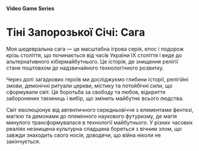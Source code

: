 #### Video Game Series

# Тіні Запорозької Січі: Сага

Моя шедевральна сага — це масштабна ігрова серія, епос і подорож крізь століття, що починається від часів України IX століття і веде до альтернативного кібермайбутнього. Це історія, де знищення релігії стане поштовхом до надзвичайного технологічного розвитку.

Через долі загадкових героїв ми досліджуємо глибини історії, релігійні змови, демонічні ритуали церкви, містику та потойбічні сили, що сформували світ. Це боротьба за свободу та любов, відкриття заборонених таємниць і вибір, що змінить майбутнє всього людства.

Світ еволюціонує від автентичного середньовіччя з елементами фентезі, магією та демонами до племінного наукового футуризму, де магія минулого трансформувалася в технології майбутнього. У різних часових реаліях незнищена культурна спадщина бореться з вічним злом, що завжди знаходить свого носія, доводячи, що війна ніколи не закінчується.
